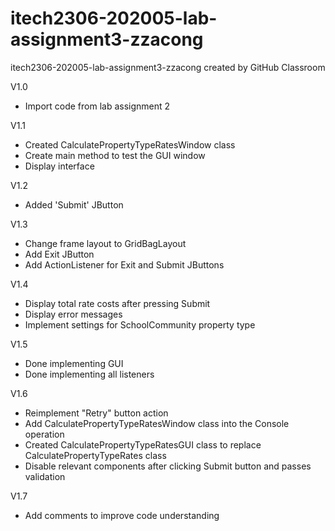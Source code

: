 # itech2306-202005-lab-assignment3-zzacong
itech2306-202005-lab-assignment3-zzacong created by GitHub Classroom

V1.0
- Import code from lab assignment 2

V1.1
- Created CalculatePropertyTypeRatesWindow class
- Create main method to test the GUI window
- Display interface

V1.2
- Added 'Submit' JButton

V1.3
- Change frame layout to GridBagLayout
- Add Exit JButton
- Add ActionListener for Exit and Submit JButtons

V1.4
- Display total rate costs after pressing Submit
- Display error messages
- Implement settings for SchoolCommunity property type

V1.5
- Done implementing GUI
- Done implementing all listeners

V1.6
- Reimplement "Retry" button action
- Add CalculatePropertyTypeRatesWindow class into the Console operation
- Created CalculatePropertyTypeRatesGUI class to replace CalculatePropertyTypeRates class
- Disable relevant components after clicking Submit button and passes validation

V1.7
- Add comments to improve code understanding
